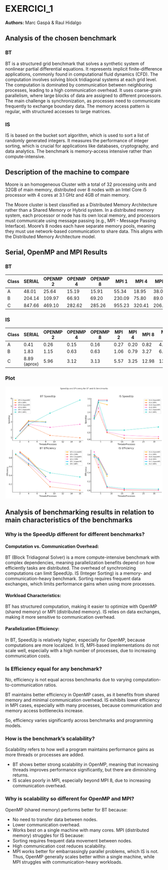 # EXERCICI_1
**Authors:** Marc Gaspà & Raul Hidalgo

## Analysis of the chosen benchmark

### BT
BT is a structured grid benchmark that solves a synthetic system of nonlinear partial differential equations.
It represents implicit finite-difference applications, commonly found in computational fluid dynamics (CFD).
The computation involves solving block tridiagonal systems at each grid level.
The computation is dominated by communication between neighboring processes, leading to a high communication overhead.
It uses coarse-grain parallelism, where large blocks of data are assigned to different processors.
The main challenge is synchronization, as processes need to communicate frequently to exchange boundary data.
The memory access pattern is regular, with structured accesses to large matrices.

### IS
IS is based on the bucket sort algorithm, which is used to sort a list of randomly generated integers.
It measures the performance of integer sorting, which is crucial for applications like databases, cryptography, and data analytics.
The benchmark is memory-access intensive rather than compute-intensive.

## Description of the machine to compare
Moore is an homogeneous Cluster with a total of 32 processing units and 32GB of main memory, distributed over 8 nodes with an Intel Core i5 processor with 4 cores at 3.1 GHz and 4GB of main memory.

The Moore cluster is best classified as a Distributed Memory Architecture rather than a Shared Memory or Hybrid system.
In a distributed memory system, each processor or node has its own local memory, and processors must communicate using message passing (e.g., MPI - Message Passing Interface).
Moore’s 8 nodes each have separate memory pools, meaning they must use network-based communication to share data.
This aligns with the Distributed Memory Architecture model.

## Serial, OpenMP and MPI Results

### BT
| Class | SERIAL | OPENMP 2 | OPENMP 4 | OPENMP 8 | MPI 1  | MPI 4  | MPI 9  | MPI 16 |
|-------|--------|----------|----------|----------|--------|--------|--------|--------|
| A     | 48.01  | 25.64    | 15.19    | 15.91    | 55.34  | 18.95  | 38.06  | 50.24  |
| B     | 204.14 | 109.97   | 66.93    | 69.20    | 230.09 | 75.80  | 89.00  | 75.93  |
| C     | 847.66 | 469.10   | 282.62   | 285.26   | 955.23 | 320.41 | 206.12 | 146.26 |

### IS
| Class | SERIAL        | OPENMP 2 | OPENMP 4 | OPENMP 8 | MPI 2  | MPI 4  | MPI 8 | MPI 16 | MPI 32 |
|-------|---------------|----------|----------|----------|--------|--------|-------|--------|--------|
| A     | 0.41          | 0.26     | 0.15     | 0.16     | 0.27   | 0.20   | 0.82  | 4.88   | 6.54   |
| B     | 1.83          | 1.15     | 0.63     | 0.63     | 1.06   | 0.79   | 3.27  | 6.12   | 9.39   |
| C     | 8.89 (aprox)  | 5.96     | 3.12     | 3.13     | 5.57   | 3.25   | 12.98 | 13.07  | 9.70   |

### Plot
![./plot.png](./plot.png)

## Analysis of benchmarking results in relation to main characteristics of the benchmarks

### Why is the SpeedUp different for different benchmarks?

#### Computation vs. Communication Overhead:
BT (Block Tridiagonal Solver) is a more compute-intensive benchmark with complex dependencies, meaning parallelization benefits depend on how efficiently tasks are distributed. The overhead of synchronizing computations can limit SpeedUp.
IS (Integer Sorting) is a memory- and communication-heavy benchmark. Sorting requires frequent data exchanges, which limits performance gains when using more processes.

#### Workload Characteristics:
BT has structured computation, making it easier to optimize with OpenMP (shared memory) or MPI (distributed memory).
IS relies on data exchanges, making it more sensitive to communication overhead.

#### Parallelization Efficiency:
In BT, SpeedUp is relatively higher, especially for OpenMP, because computations are more localized.
In IS, MPI-based implementations do not scale well, especially with a high number of processes, due to increasing communication costs.

### Is Efficiency equal for any benchmark?
No, efficiency is not equal across benchmarks due to varying computation-to-communication ratios.

BT maintains better efficiency in OpenMP cases, as it benefits from shared memory and minimal communication overhead.
IS exhibits lower efficiency in MPI cases, especially with many processes, because communication and memory access bottlenecks increase.

So, efficiency varies significantly across benchmarks and programming models.

### How is the benchmark’s scalability?
Scalability refers to how well a program maintains performance gains as more threads or processes are added.
* BT shows better strong scalability in OpenMP, meaning that increasing threads improves performance significantly, but there are diminishing returns.
* IS scales poorly in MPI, especially beyond MPI 8, due to increasing communication overhead.

### Why is scalability so different for OpenMP and MPI?
OpenMP (shared memory) performs better for BT because:
* No need to transfer data between nodes.
* Lower communication overhead.
* Works best on a single machine with many cores.
MPI (distributed memory) struggles for IS because:
* Sorting requires frequent data movement between nodes.
* High communication cost reduces scalability.
* MPI works better for embarrassingly parallel problems, which IS is not.
Thus, OpenMP generally scales better within a single machine, while MPI struggles with communication-heavy workloads.
